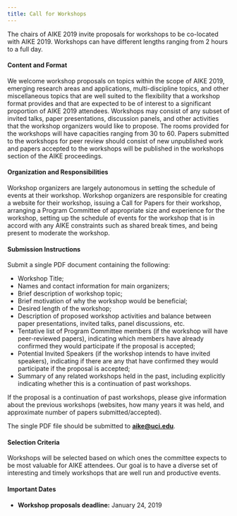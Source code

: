 ```yaml
---
title: Call for Workshops
---
```


The chairs of AIKE 2019 invite proposals for workshops to be co-located with AIKE 2019. Workshops can have different lengths ranging from 2 hours to a full day.

#### Content and Format
We welcome workshop proposals on topics within the scope of AIKE 2019, emerging research areas and applications, multi-discipline topics, and other miscellaneous topics that are well suited to the flexibility that a workshop format provides and that are expected to be of interest to a significant proportion of AIKE 2019 attendees. Workshops may consist of any subset of invited talks, paper presentations, discussion panels, and other activities that the workshop organizers would like to propose. The rooms provided for the workshops will have capacities ranging from 30 to 60. Papers submitted to the workshops for peer review should consist of new unpublished work and papers accepted to the workshops will be published in the workshops section of the AIKE proceedings.

#### Organization and Responsibilities
Workshop organizers are largely autonomous in setting the schedule of events at their workshop. Workshop organizers are responsible for creating a website for their workshop, issuing a Call for Papers for their workshop, arranging a Program Committee of appropriate size and experience for the workshop, setting up the schedule of events for the workshop that is in accord with any AIKE constraints such as shared break times, and being present to moderate the workshop.

#### Submission Instructions
Submit a single PDF document containing the following:
 - Workshop Title;
 - Names and contact information for main organizers;
 - Brief description of workshop topic;
 - Brief motivation of why the workshop would be beneficial;
 - Desired length of the workshop;
 - Description of proposed workshop activities and balance between paper presentations, invited talks, panel discussions, etc.
 - Tentative list of Program Committee members (if the workshop will have peer-reviewed papers), indicating which members have already confirmed they would participate if the proposal is accepted;
 - Potential Invited Speakers (if the workshop intends to have invited speakers), indicating if there are any that have confirmed they would participate if the proposal is accepted;
 - Summary of any related workshops held in the past, including explicitly indicating whether this is a continuation of past workshops.

If the proposal is a continuation of past workshops, please give information about the previous workshops (websites, how many years it was held, and approximate number of papers submitted/accepted). 

The single PDF file should be submitted to **aike@uci.edu**.

#### Selection Criteria
Workshops will be selected based on which ones the committee expects to be most valuable for AIKE attendees. Our goal is to have a diverse set of interesting and timely workshops that are well run and productive events.

#### Important Dates
 - **Workshop proposals deadline:** January 24, 2019

<!--
 - **Paper submission deadline (Regular, Short, Poster, Demo):** July 1, 2019
 - **Notification of acceptance:** August 12, 2018
 - **Camera ready deadline:** August 26, 2018 -->
